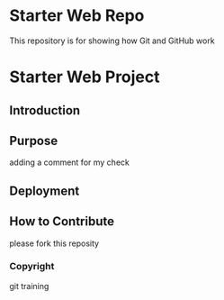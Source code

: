 # Starter Web Repo

This repository is for showing how Git and GitHub work
# Starter Web Project

## Introduction

## Purpose
adding a comment for my check 
## Deployment

## How to Contribute
please fork this reposity 
### Copyright
git training